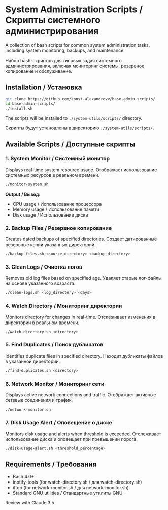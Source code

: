 # System Administration Scripts / Скрипты системного администрирования

A collection of bash scripts for common system administration tasks, including system monitoring, backups, and maintenance.

Набор bash-скриптов для типовых задач системного администрирования, включая мониторинг системы, резервное копирование и обслуживание.

## Installation / Установка

```bash
git clone https://github.com/konst-alexandrovv/base-admin-scripts/
cd base-admin-scripts/
./install.sh
```

The scripts will be installed to `./system-utils/scripts/` directory.

Скрипты будут установлены в директорию `./system-utils/scripts/`.

## Available Scripts / Доступные скрипты

### 1. System Monitor / Системный монитор
Displays real-time system resource usage.
Отображает использование системных ресурсов в реальном времени.

```bash
./monitor-system.sh
```

**Output / Вывод:**
- CPU usage / Использование процессора
- Memory usage / Использование памяти
- Disk usage / Использование диска

### 2. Backup Files / Резервное копирование
Creates dated backups of specified directories.
Создает датированные резервные копии указанных директорий.

```bash
./backup-files.sh <source_directory> <backup_directory>
```

### 3. Clean Logs / Очистка логов
Removes old log files based on specified age.
Удаляет старые лог-файлы на основе указанного возраста.

```bash
./clean-logs.sh <log_directory> <days>
```

### 4. Watch Directory / Мониторинг директории
Monitors directory for changes in real-time.
Отслеживает изменения в директории в реальном времени.

```bash
./watch-directory.sh <directory>
```

### 5. Find Duplicates / Поиск дубликатов
Identifies duplicate files in specified directory.
Находит дубликаты файлов в указанной директории.

```bash
./find-duplicates.sh <directory>
```

### 6. Network Monitor / Мониторинг сети
Displays active network connections and traffic.
Отображает активные сетевые соединения и трафик.

```bash
./network-monitor.sh
```

### 7. Disk Usage Alert / Оповещение о диске
Monitors disk usage and alerts when threshold is exceeded.
Отслеживает использование диска и оповещает при превышении порога.

```bash
./disk-usage-alert.sh <threshold_percentage>
```

## Requirements / Требования

- Bash 4.0+
- inotify-tools (for watch-directory.sh / для watch-directory.sh)
- iftop (for network-monitor.sh / для network-monitor.sh)
- Standard GNU utilities / Стандартные утилиты GNU

Review with Claude 3.5
